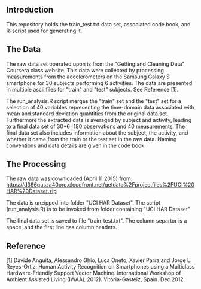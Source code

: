 ## Introduction
This repository holds the train_test.txt data set, associated code book, 
and R-script used for generating it.

## The Data
The raw data set operated upon is from the "Getting and Cleaning Data" 
Coursera class website. This data were collected by processing
measurements from the accelerometers on the Samsung Galaxy S smartphone for 30
subjects performing 6 activities. The data are presented in multiple ascii
files for "train" and "test" subjects. See Reference [1].

The run_analysis.R script merges the "train" set and the "test" set for a
selection of 40 variables representing the time-domain data associated with
mean and standard deviation quantities from the original data set. Furthermore
the extracted data is averaged by subject and activity, leading to a final
data set of 30*6=180 observations and 40 measurements. The final data set also
includes information about the subject, the activity, and whether it came from
the train or the test set in the raw data. Naming conventions and data details
are given in the code book.

## The Processing
The raw data was downloaded (April 11 2015) from:
https://d396qusza40orc.cloudfront.net/getdata%2Fprojectfiles%2FUCI%20HAR%20Dataset.zip

The data is unzipped into folder "UCI HAR Dataset". The script (run_analysis.R)
is to be invoked from folder containing "UCI HAR Dataset"

The final data set is saved to file "train_test.txt".
The column separtor is a space, and the first line has column headers.

## Reference
[1] Davide Anguita, Alessandro Ghio, Luca Oneto, Xavier Parra and Jorge L. Reyes-Ortiz. Human Activity Recognition on Smartphones using a Multiclass Hardware-Friendly Support Vector Machine. International Workshop of Ambient Assisted Living (IWAAL 2012). Vitoria-Gasteiz, Spain. Dec 2012
